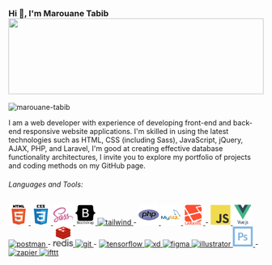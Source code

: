 <h3 align="center" style="display:inline">Hi 👋, I'm Marouane Tabib</h3>
<img src="https://raw.githubusercontent.com/matfantinel/matfantinel/master/waves.svg" width="100%" height="150">

<p align="left"> <img src="https://komarev.com/ghpvc/?username=marouane-tabib&label=Profile%20views&color=0e75b6&style=flat" alt="marouane-tabib" /> </p>
I am a web developer with experience of developing front-end and back-end responsive website applications.
I'm skilled in using the latest technologies such as HTML, CSS (including Sass), JavaScript, jQuery, AJAX, PHP, and Laravel, I'm good at creating effective database functionality architectures, I invite you to explore my portfolio of projects and coding methods on my GitHub page.
<br>

<!-- <p align="center"> <a href="https://github.com/ryo-ma/github-profile-trophy"><img src="https://github-profile-trophy.vercel.app/?username=marouane-tabib" alt="marouane-tabib" /></a> </p> -->

<h6 align="left">Languages and Tools:</h6>
<p align="left"> 
    <a href="https://www.w3.org/html/" target="_blank" rel="noreferrer">
      <img src="https://raw.githubusercontent.com/devicons/devicon/master/icons/html5/html5-original-wordmark.svg" alt="html5" width="40" height="40"/>
    </a>
    <a href="https://www.w3schools.com/css/" target="_blank" rel="noreferrer"> 
      <img src="https://raw.githubusercontent.com/devicons/devicon/master/icons/css3/css3-original-wordmark.svg" alt="css3" width="40" height="40"/> 
    </a> 
    <a href="https://sass-lang.com" target="_blank" rel="noreferrer"> 
      <img src="https://raw.githubusercontent.com/devicons/devicon/master/icons/sass/sass-original.svg" alt="sass" width="40" height="40"/> 
    </a> 
    <a href="https://getbootstrap.com" target="_blank" rel="noreferrer"> 
      <img src="https://raw.githubusercontent.com/devicons/devicon/master/icons/bootstrap/bootstrap-plain-wordmark.svg" alt="bootstrap" width="40" height="40"/> 
    </a>
    <a href="https://tailwindcss.com/" target="_blank" rel="noreferrer"> 
      <img src="https://www.vectorlogo.zone/logos/tailwindcss/tailwindcss-icon.svg" alt="tailwind" width="40" height="40"/>
    </a>-
    <a href="https://www.php.net" target="_blank" rel="noreferrer">
      <img src="https://raw.githubusercontent.com/devicons/devicon/master/icons/php/php-original.svg" alt="php" width="40" height="40"/> 
    </a>
    <a href="https://www.mysql.com/" target="_blank" rel="noreferrer">
      <img src="https://raw.githubusercontent.com/devicons/devicon/master/icons/mysql/mysql-original-wordmark.svg" alt="mysql" width="40" height="40"/>
    </a> 
    <a href="https://laravel.com/" target="_blank" rel="noreferrer"> 
      <img src="https://raw.githubusercontent.com/devicons/devicon/master/icons/laravel/laravel-plain-wordmark.svg" alt="laravel" width="40" height="40"/>
    </a>-
    <a href="https://developer.mozilla.org/en-US/docs/Web/JavaScript" target="_blank" rel="noreferrer">
      <img src="https://raw.githubusercontent.com/devicons/devicon/master/icons/javascript/javascript-original.svg" alt="javascript" width="40" height="40"/>
    </a>
    <a href="https://vuejs.org/" target="_blank" rel="noreferrer"> 
      <img src="https://raw.githubusercontent.com/devicons/devicon/master/icons/vuejs/vuejs-original-wordmark.svg" alt="vuejs" width="40" height="40"/> 
    </a>
    <a href="https://postman.com" target="_blank" rel="noreferrer"> 
      <img src="https://www.vectorlogo.zone/logos/getpostman/getpostman-icon.svg" alt="postman" width="40" height="40"/>
    </a>-
    <a href="https://redis.io" target="_blank" rel="noreferrer">
      <img src="https://raw.githubusercontent.com/devicons/devicon/master/icons/redis/redis-original-wordmark.svg" alt="redis" width="40" height="40"/> 
    </a> 
    <a href="https://git-scm.com/" target="_blank" rel="noreferrer">
      <img src="https://www.vectorlogo.zone/logos/git-scm/git-scm-icon.svg" alt="git" width="40" height="40"/>
    </a>-
    <a href="https://www.tensorflow.org" target="_blank" rel="noreferrer"> 
      <img src="https://www.vectorlogo.zone/logos/tensorflow/tensorflow-icon.svg" alt="tensorflow" width="40" height="40"/> 
    </a> 
    <a href="https://www.adobe.com/products/xd.html" target="_blank" rel="noreferrer">
      <img src="https://cdn.worldvectorlogo.com/logos/adobe-xd.svg" alt="xd" width="40" height="40"/>
    </a> 
    <a href="https://www.figma.com/" target="_blank" rel="noreferrer"> 
      <img src="https://www.vectorlogo.zone/logos/figma/figma-icon.svg" alt="figma" width="40" height="40"/>
    </a> 
    <a href="https://www.adobe.com/in/products/illustrator.html" target="_blank" rel="noreferrer">
      <img src="https://www.vectorlogo.zone/logos/adobe_illustrator/adobe_illustrator-icon.svg" alt="illustrator" width="40" height="40"/> 
    </a>
    <a href="https://www.photoshop.com/en" target="_blank" rel="noreferrer">
      <img src="https://raw.githubusercontent.com/devicons/devicon/master/icons/photoshop/photoshop-line.svg" alt="photoshop" width="40" height="40"/>
    </a>-
    <a href="https://zapier.com" target="_blank" rel="noreferrer">
      <img src="https://www.vectorlogo.zone/logos/zapier/zapier-icon.svg" alt="zapier" width="40" height="40"/>
    </a>
    <a href="https://ifttt.com/" target="_blank" rel="noreferrer">
      <img src="https://www.vectorlogo.zone/logos/ifttt/ifttt-ar21.svg" alt="ifttt" width="40" height="40"/> 
    </a> 
</p>

<!-- <h5>Check the programming languages I use the most and my GitHub statistics using the following cards:</h5>
<p>
    <img align="left" src="https://github-readme-stats.vercel.app/api/top-langs?username=marouane-tabib&show_icons=true&locale=en&layout=compact" alt="marouane-tabib" />
    <img align="center" src="https://github-readme-stats.vercel.app/api?username=marouane-tabib&show_icons=true&locale=en" alt="marouane-tabib" />
</p> -->

<!-- <p><img align="center" src="https://github-readme-streak-stats.herokuapp.com/?user=marouane-tabib&" alt="marouane-tabib" /></p> -->

